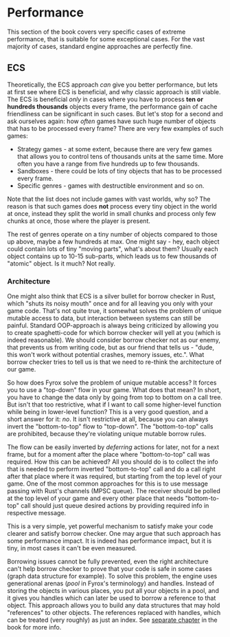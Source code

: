# Performance

This section of the book covers very specific cases of extreme performance, that is suitable for some exceptional cases.
For the vast majority of cases, standard engine approaches are perfectly fine.

## ECS

Theoretically, the ECS approach _can_ give you better performance, but lets at first see where ECS is beneficial,
and why classic approach is still viable. The ECS is beneficial _only_ in cases where you have to process
**ten or hundreds thousands** objects every frame, the performance gain of cache friendliness can be significant
in such cases. But let's stop for a second and ask ourselves again: how _often_ games have such huge number of objects
that has to be processed every frame? There are very few examples of such games:

- Strategy games - at some extent, because there are very few games that allows you to control tens of thousands
  units at the same time. More often you have a range from five hundreds up to few thousands.
- Sandboxes - there could be lots of tiny objects that has to be processed every frame.
- Specific genres - games with destructible environment and so on.

Note that the list does not include games with vast worlds, why so? The reason is that such games does **not**
process every tiny object in the world at once, instead they split the world in small chunks and process only
few chunks at once, those where the player is present.

The rest of genres operate on a tiny number of objects compared to those up above, maybe a few hundreds at max.
One might say - hey, each object could contain lots of tiny "moving parts", what's about them? Usually each
object contains up to 10-15 sub-parts, which leads us to few thousands of "atomic" object. Is it much? Not really.

### Architecture

One might also think that ECS is a silver bullet for borrow checker in Rust, which "shuts its noisy mouth" once
and for all leaving you only with your game code. That's not quite true, it somewhat solves the problem of unique
mutable access to data, but interaction between systems can still be painful. Standard OOP-approach is always being
criticized by allowing you to create spaghetti-code for which borrow checker will yell at you (which is indeed
reasonable). We should consider borrow checker not as our enemy, that prevents us from writing code, but as
our friend that tells us - "dude, this won't work without potential crashes, memory issues, etc.". What borrow
checker tries to tell us is that we need to re-think the architecture of our game.

So how does Fyrox solve the problem of unique mutable access? It forces you to use a "top-down" flow in your game.
What does that mean? In short, you have to change the data only by going from top to bottom on a call tree. But
isn't that too restrictive, what if I want to call some higher-level function while being in lower-level function?
This is a very good question, and a short answer for it: _no_. It isn't restrictive at all, because you can always
invert the "bottom-to-top" flow to "top-down". The "bottom-to-top" calls are prohibited, because they're violating
unique mutable borrow rules.

The flow can be easily inverted by _deferring_ actions for later, not for a next frame, but for a moment after
the place where "bottom-to-top" call was required. How this can be achieved? All you should do is to collect the
info that is needed to perform inverted "bottom-to-top" call and do a call right after that place where it was
required, but starting from the top level of your game. One of the most common approaches for this is to use
message passing with Rust's channels (MPSC queue). The receiver should be polled at the top level of your game
and every other place that needs "bottom-to-top" call should just queue desired actions by providing required info
in respective message.

This is a very simple, yet powerful mechanism to satisfy make your code clearer and satisfy borrow checker. One
may argue that such approach has some performance impact. It is indeed has performance impact, but it is tiny, in
most cases it can't be even measured.

Borrowing issues cannot be fully prevented, even the right architecture can't help borrow checker to prove that
your code is safe in some cases (graph data structure for example). To solve this problem, the engine uses
generational arenas (_pool_ in Fyrox's terminology) and handles. Instead of storing the objects in various places,
you put all your objects in a pool, and it gives you handles which can later be used to borrow a reference to
that object. This approach allows you to build any data structures that may hold "references" to other objects.
The references replaced with handles, which can be treated (very roughly) as just an index. See
[separate chapter](../beginning/data_management.md) in the book for more info.
